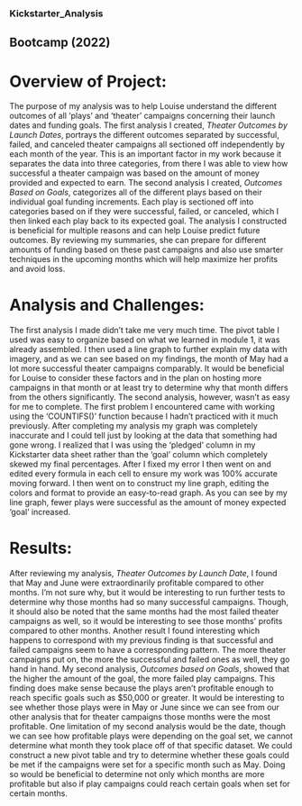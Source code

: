 ### Kickstarter_Analysis
## Bootcamp (2022) 
# Overview of Project: 
The purpose of my analysis was to help Louise understand the different outcomes of all ‘plays’ and ‘theater’ campaigns concerning their launch dates and funding goals. The first analysis I created, *Theater Outcomes by Launch Dates*, portrays the different outcomes separated by successful, failed, and canceled theater campaigns all sectioned off independently by each month of the year. This is an important factor in my work because it separates the data into three categories, from there I was able to view how successful a theater campaign was based on the amount of money provided and expected to earn. The second analysis I created, *Outcomes Based on Goals*, categorizes all of the different plays based on their individual goal funding increments. Each play is sectioned off into categories based on if they were successful, failed, or canceled, which I then linked each play back to its expected goal. The analysis I constructed is beneficial for multiple reasons and can help Louise predict future outcomes. By reviewing my summaries, she can prepare for different amounts of funding based on these past campaigns and also use smarter techniques in the upcoming months which will help maximize her profits and avoid loss. 
# Analysis and Challenges: 
The first analysis I made didn’t take me very much time. The pivot table I used was easy to organize based on what we learned in module 1, it was already assembled. I then used a line graph to further explain my data with imagery, and as we can see based on my findings, the month of May had a lot more successful theater campaigns comparably. It would be beneficial for Louise to consider these factors and in the plan on hosting more campaigns in that month or at least try to determine why that month differs from the others significantly. The second analysis, however, wasn’t as easy for me to complete. The first problem I encountered came with working using the ‘COUNTIFS()’ function because I hadn’t practiced with it much previously. After completing my analysis my graph was completely inaccurate and I could tell just by looking at the data that something had gone wrong. I realized that I was using the ‘pledged’ column in my Kickstarter data sheet rather than the ‘goal’ column which completely skewed my final percentages. After I fixed my error I then went on and edited every formula in each cell to ensure my work was 100% accurate moving forward. I then went on to construct my line graph, editing the colors and format to provide an easy-to-read graph. As you can see by my line graph, fewer plays were successful as the amount of money expected ‘goal’ increased. 
# Results:
After reviewing my analysis, *Theater Outcomes by Launch Date*, I found that May and June were extraordinarily profitable compared to other months. I’m not sure why, but it would be interesting to run further tests to determine why those months had so many successful campaigns. Though, it should also be noted that the same months had the most failed theater campaigns as well, so it would be interesting to see those months' profits compared to other months. Another result I found interesting which happens to correspond with my previous finding is that successful and failed campaigns seem to have a corresponding pattern. The more theater campaigns put on, the more the successful and failed ones as well, they go hand in hand. 
My second analysis, *Outcomes based on Goals*, showed that the higher the amount of the goal, the more failed play campaigns. This finding does make sense because the plays aren’t profitable enough to reach specific goals such as $50,000 or greater. It would be interesting to see whether those plays were in May or June since we can see from our other analysis that for theater campaigns those months were the most profitable. One limitation of my second analysis would be the date, though we can see how profitable plays were depending on the goal set, we cannot determine what month they took place off of that specific dataset. We could construct a new pivot table and try to determine whether these goals could be met if the campaigns were set for a specific month such as May. Doing so would be beneficial to determine not only which months are more profitable but also if play campaigns could reach certain goals when set for certain months. 
